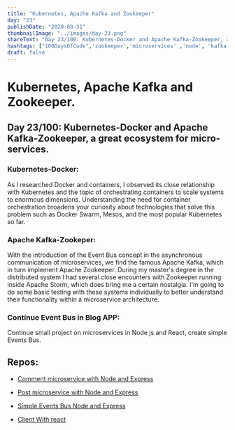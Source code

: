 ```yaml
---
title: "Kubernetes, Apache Kafka and Zookeeper"
day: "23"
publishDate: "2020-08-31"
thumbnailImage: "../images/day-23.png"
shareText: "Day 23/100: Kubernetes-Docker and Apache Kafka-Zookeeper, a great ecosystem for micro-services."
hashtags: ["100DaysOfCode",'zookeeper','microservices' ,'node', 'kafka', 'kubernetes', 'eventbus', 'async', 'docker']
draft: false
---
```


# Kubernetes, Apache Kafka and Zookeeper.

## Day 23/100: Kubernetes-Docker and Apache Kafka-Zookeeper, a great ecosystem for micro-services.

### Kubernetes-Docker:

 As I researched Docker and containers, I observed its close relationship with Kubernetes and the topic of orchestrating containers to scale systems to enormous dimensions. Understanding the need for container orchestration broadens your curiosity about technologies that solve this problem such as Docker Swarm, Mesos, and the most popular Kubernetes so far.

### Apache Kafka-Zookeper:

With the introduction of the Event Bus concept in the asynchronous communication of microservices, we find the famous Apache Kafka, which in turn implement Apache Zookeeper. During my master's degree in the distributed system I had several close encounters with Zookeeper running inside Apache Storm, which does bring me a certain nostalgia. I'm going to do some basic testing with these systems individually to better understand their functionality within a microservice architecture.

### Continue Event Bus in Blog APP:
Continue small project on microservices in Node js and React, create simple Events Bus.


## Repos:
* [Comment microservice with Node and Express](https://github.com/difo23/commentsmicroservice)  
* [Post microservice with Node and Express](https://github.com/difo23/postmicroservice)  
   
* [Simple Events Bus Node and Express](https://github.com/difo23/event-bus)  
* [Client With react](https://github.com/difo23/clientblogs)  